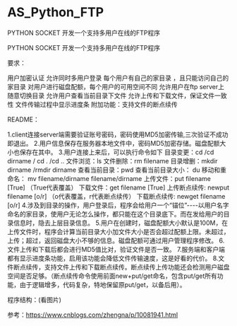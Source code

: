 # AS_Python_FTP
PYTHON SOCKET 开发一个支持多用户在线的FTP程序

PYTHON SOCKET 开发一个支持多用户在线的FTP程序

要求：

用户加密认证
允许同时多用户登录
每个用户有自己的家目录 ，且只能访问自己的家目录
对用户进行磁盘配额，每个用户的可用空间不同
允许用户在ftp server上随意切换目录
允许用户查看当前目录下文件
允许上传和下载文件，保证文件一致性
文件传输过程中显示进度条
附加功能：支持文件的断点续传

README：

1.client连接server端需要验证账号密码，密码使用MD5加密传输,三次验证不成功即退出。
2.用户信息保存在服务器本地文件中，密码MD5加密存储。磁盘配额大小也保存在其中。
3.用户连接上来后，可以执行命令如下
    目录变更：cd /cd dirname / cd . /cd ..
    文件浏览：ls
    文件删除：rm filename
    目录增删：mkdir dirname /rmdir dirname
    查看当前目录：pwd
    查看当前目录大小： du
    移动和重命名： mv filename/dirname filename/dirname
    上传文件：put filename [True] （True代表覆盖）
    下载文件：get filename [True]
    上传断点续传: newput filename [o/r] （o代表覆盖，r代表断点续传）
    下载断点续传: newget filename [o/r]
4.涉及到目录的操作，用户登录后，程序会给用户一个“锚位”----以用户名字命名的家目录，使用户无论怎么操作，都只能在这个目录底下。而在发给用户的目录信息时，隐去上层目录信息。
5.用户在创建时，磁盘配额大小默认是100M，在上传文件时，程序会计算当前目录大小加文件大小是否会超过配额上限。未超过，上传；超过，返回磁盘大小不够的信息。磁盘配额可通过用户管理程序修改。
6.文件上传和下载后都会进行MD5值比对，验证文件是否一致。
7.服务端和客户端都有显示进度条功能，启用该功能会降低文件传输速度，这是好看的代价。
8.文件断点续传，支持文件上传和下载断点续传。断点续传上传功能还会检测用户磁盘空间是否足够。（断点续传命令使用前面new+put/get命名，包含put/get所有功能，由于逻辑增多，代码复杂，特地保留原put/get，以备后用）。

程序结构：(看图片)

参考：https://www.cnblogs.com/zhengna/p/10081941.html
